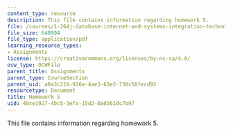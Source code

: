 ```yaml
---
content_type: resource
description: This file contains information regarding homework 5.
file: /courses/1-264j-database-internet-and-systems-integration-technologies-fall-2013/40ce19274bc53efa15d20ad361dc7b97_MIT1_264JF13_HW5.pdf
file_size: 640994
file_type: application/pdf
learning_resource_types:
- Assignments
license: https://creativecommons.org/licenses/by-nc-sa/4.0/
ocw_type: OCWFile
parent_title: Assignments
parent_type: CourseSection
parent_uid: a0a3c216-926e-4ae3-63e2-730c50fecd92
resourcetype: Document
title: Homework 5
uid: 40ce1927-4bc5-3efa-15d2-0ad361dc7b97
---
```

This file contains information regarding homework 5.
